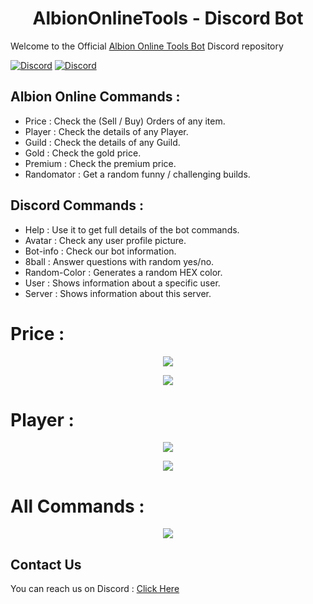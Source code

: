 <h1 align="center"> AlbionOnlineTools - Discord Bot </h1>

Welcome to the Official [Albion Online Tools Bot](https://discord.gg/7pv5b8XWVy) Discord repository

[![Discord](https://img.shields.io/discord/1095372949718048771?color=660033&label=Discord&logo=discord&logoColor=white&style=flat)](https://discord.gg/7pv5b8XWVy)
<a target="_blank" href="https://discordapp.com/users/907731551431835658">
    <img alt="Discord" src="https://img.shields.io/badge/legita-00006b.svg?&style=for-the-badge&logo=Discord&logoColor=white" />
</a>

## Albion Online Commands : 
- Price : Check the (Sell / Buy) Orders of any item.
- Player : Check the details of any Player.
- Guild : Check the details of any Guild.
- Gold : Check the gold price.
- Premium : Check the premium price.
- Randomator : Get a random funny / challenging builds.

## Discord Commands : 
- Help : Use it to get full details of the bot commands.
- Avatar : Check any user profile picture.
- Bot-info : Check our bot information.
- 8ball : Answer questions with random yes/no.
- Random-Color : Generates a random HEX color.
- User : Shows information about a specific user.
- Server : Shows information about this server.
 
# Price :
<p align="center" align='right'>
  <img src="https://github.com/LegitaDev/AlbionOnlineTools-Bot/assets/50632062/cdbcda93-7ab5-4e48-b27c-0a2e5bb3bec6"/>
</p>

<p align="center" align='right'>
  <img src="https://github.com/LegitaDev/AlbionOnlineTools-Bot/assets/50632062/26d21218-7ee1-48c1-a97e-a1556df85c01"/>
</p>

# Player :
<p align="center" align='right'>
  <img src="https://github.com/LegitaDev/AlbionOnlineTools-Bot/assets/50632062/3425529b-7d8e-4991-af27-d01c90356e04"/>
</p>

<p align="center" align='right'>
  <img src="https://github.com/LegitaDev/AlbionOnlineTools-Bot/assets/50632062/9d54b3e3-618c-4af9-91a6-2733654a8b5d"/>
</p>

# All Commands :
<p align="center" align='right'>
  <img src="https://github.com/LegitaDev/AlbionOnlineTools-Bot/assets/50632062/8105ef3f-2e52-4412-8b81-13fa704d665d"/>
</p>

## Contact Us
You can reach us on Discord : [Click Here](https://discord.gg/7pv5b8XWVy)

